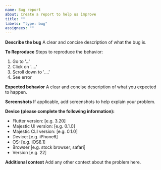 ```yaml
---
name: Bug report
about: Create a report to help us improve
title: ""
labels: "type: bug"
assignees: ""
---
```


**Describe the bug**
A clear and concise description of what the bug is.

**To Reproduce**
Steps to reproduce the behavior:

1. Go to '...'
2. Click on '....'
3. Scroll down to '....'
4. See error

**Expected behavior**
A clear and concise description of what you expected to happen.

**Screenshots**
If applicable, add screenshots to help explain your problem.

**Device (please complete the following information):**

- Flutter version: [e.g. 3.20]
- Majestic UI version: [e.g. 0.1.0]
- Majestic CLI version: [e.g. 0.1.0]
- Device: [e.g. iPhone6]
- OS: [e.g. iOS8.1]
- Browser [e.g. stock browser, safari]
- Version [e.g. 22]

**Additional context**
Add any other context about the problem here.
